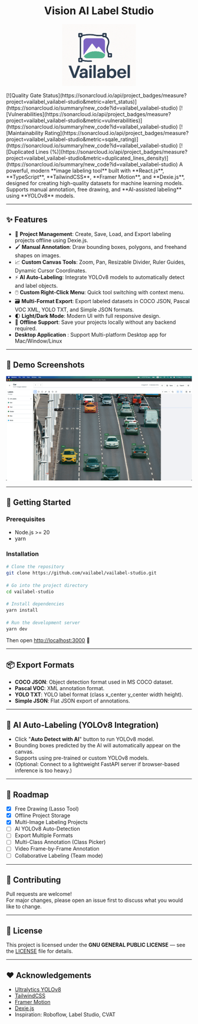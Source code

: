 <h1 align="center">Vision AI Label Studio</h1>
<p align="center">
  <img src="/docs/logo.png" alt="Logo" width="200">
</p>
<span align="center">
[![Quality Gate Status](https://sonarcloud.io/api/project_badges/measure?project=vailabel_vailabel-studio&metric=alert_status)](https://sonarcloud.io/summary/new_code?id=vailabel_vailabel-studio)
[![Vulnerabilities](https://sonarcloud.io/api/project_badges/measure?project=vailabel_vailabel-studio&metric=vulnerabilities)](https://sonarcloud.io/summary/new_code?id=vailabel_vailabel-studio)
[![Maintainability Rating](https://sonarcloud.io/api/project_badges/measure?project=vailabel_vailabel-studio&metric=sqale_rating)](https://sonarcloud.io/summary/new_code?id=vailabel_vailabel-studio)
[![Duplicated Lines (%)](https://sonarcloud.io/api/project_badges/measure?project=vailabel_vailabel-studio&metric=duplicated_lines_density)](https://sonarcloud.io/summary/new_code?id=vailabel_vailabel-studio)
</span>
A powerful, modern **image labeling tool** built with **React.js**, **TypeScript**, **TailwindCSS**, **Framer Motion**, and **Dexie.js**, designed for creating high-quality datasets for machine learning models.  
Supports manual annotation, free drawing, and **AI-assisted labeling** using **YOLOv8** models.

---

## ✨ Features

- 🚀 **Project Management**: Create, Save, Load, and Export labeling projects offline using Dexie.js.
- 🖌️ **Manual Annotation**: Draw bounding boxes, polygons, and freehand shapes on images.
- 📈 **Custom Canvas Tools**: Zoom, Pan, Resizable Divider, Ruler Guides, Dynamic Cursor Coordinates.
- ⚡ **AI Auto-Labeling**: Integrate YOLOv8 models to automatically detect and label objects.
- 🖱️ **Custom Right-Click Menu**: Quick tool switching with context menu.
- 🗃️ **Multi-Format Export**: Export labeled datasets in COCO JSON, Pascal VOC XML, YOLO TXT, and Simple JSON formats.
- 🌓 **Light/Dark Mode**: Modern UI with full responsive design.
- 💾 **Offline Support**: Save your projects locally without any backend required.
- **Desktop Application** : Support Multi-platform Desktop app for Mac/Window/Linux

---

## 📸 Demo Screenshots

![Studio](/docs/screens/studio.gif)

---

## 🚀 Getting Started

### Prerequisites

- Node.js >= 20
- yarn

### Installation

```bash
# Clone the repository
git clone https://github.com/vailabel/vailabel-studio.git

# Go into the project directory
cd vailabel-studio

# Install dependencies
yarn install

# Run the development server
yarn dev
```

Then open [http://localhost:3000](http://localhost:3000) 🚀

---

## 📦 Export Formats

- **COCO JSON**: Object detection format used in MS COCO dataset.
- **Pascal VOC**: XML annotation format.
- **YOLO TXT**: YOLO label format (class x_center y_center width height).
- **Simple JSON**: Flat JSON export of annotations.

---

## 🤖 AI Auto-Labeling (YOLOv8 Integration)

- Click "**Auto Detect with AI**" button to run YOLOv8 model.
- Bounding boxes predicted by the AI will automatically appear on the canvas.
- Supports using pre-trained or custom YOLOv8 models.
- (Optional: Connect to a lightweight FastAPI server if browser-based inference is too heavy.)

---

## 📝 Roadmap

- [x] Free Drawing (Lasso Tool)
- [x] Offline Project Storage
- [x] Multi-Image Labeling Projects
- [ ] AI YOLOv8 Auto-Detection
- [ ] Export Multiple Formats
- [ ] Multi-Class Annotation (Class Picker)
- [ ] Video Frame-by-Frame Annotation
- [ ] Collaborative Labeling (Team mode)

---

## 🤝 Contributing

Pull requests are welcome!  
For major changes, please open an issue first to discuss what you would like to change.

---

## 📄 License

This project is licensed under the **GNU GENERAL PUBLIC LICENSE** — see the [LICENSE](LICENSE) file for details.

---

## ❤️ Acknowledgements

- [Ultralytics YOLOv8](https://github.com/ultralytics/ultralytics)
- [TailwindCSS](https://tailwindcss.com/)
- [Framer Motion](https://www.framer.com/motion/)
- [Dexie.js](https://dexie.org/)
- Inspiration: Roboflow, Label Studio, CVAT
